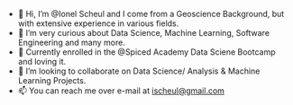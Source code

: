 - 👋 Hi, I’m @Ionel Scheul and I come from a Geoscience Background, but with extensive experience in various fields.
- 👀 I’m very curious about Data Science, Machine Learning, Software Engineering and many more.
- 🌱 Currently enrolled in the @Spiced Academy Data Sciene Bootcamp and loving it.
- 💞️ I’m looking to collaborate on Data Science/ Analysis & Machine Learning Projects.
- 📫 You can reach me over e-mail at ischeul@gmail.com

<!---
IonelS-coder/IonelS-coder is a ✨ special ✨ repository because its `README.md` (this file) appears on your GitHub profile.
You can click the Preview link to take a look at your changes.
--->
